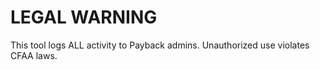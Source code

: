 # LEGAL WARNING
This tool logs ALL activity to Payback admins. Unauthorized use violates CFAA laws.
